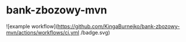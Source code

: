 # bank-zbozowy-mvn

![example workflow](https://github.com/KingaBurnejko/bank-zbozowy-mvn/actions/workflows/ci.yml
/badge.svg)
